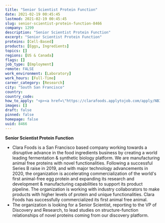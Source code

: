```yaml
---
title: "Senior Scientist Protein Function"
date: 2021-02-19 00:45:45
lastmod: 2021-02-19 00:45:45
slug: senior-scientist-protein-function-8466
company: 1299
description: "Senior Scientist Protein Function"
excerpt: "Senior Scientist Protein Function"
proteins: [Cell-Based]
products: [Eggs, Ingredients]
topics: []
regions: [US & Canada]
flags: []
job_type: [Employment]
remote: FALSE
work_environment: [Laboratory]
work_hours: [Full-Time]
career_category: [Research]
city: "South San Francisco"
country: 
country_code: 
how_to_apply: "<p><a href=\"https://clarafoods.applytojob.com/apply/NBI1PYt1BX/Senior-Scientist-Protein-Function?source=proteinreport\">https://clarafoods.applytojob.com/apply/NBI1PYt1BX/Senior-Scientist-Pro…</a></p>"
images: []
draft: false
pinned: false
homepage: false
uuid: 8466
---
```

<p><strong>Senior Scientist Protein Function</strong></p>
<ul>
<li>Clara Foods is a San Francisco based company working towards a disruptive advance in the food ingredients business by creating a world leading fermentation & synthetic biology platform. We are manufacturing animal free proteins with novel functionalities. Following a successful Series B raise in 2019, and with major technology advancements in 2020, the organization is accelerating commercialization of the world's first animal-free egg protein and expanding its research and development & manufacturing capabilities to support its product pipeline. The organization is working with industry collaborators to make products with higher levels of protein and unique functionalities. Clara Foods has successfully commercialized its first animal free animal.</li>
<li>The organization is looking for a Senior Scientist, reporting to the VP of Discovery and Research, to lead studies on structure-function relationships of novel proteins coming from our discovery platform. </li>
</ul>
